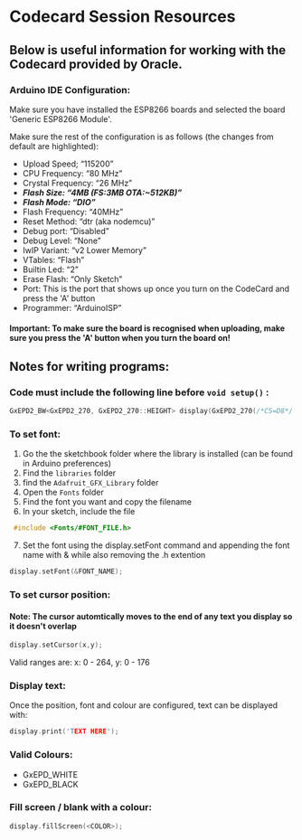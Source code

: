 # Codecard Session Resources

## Below is useful information for working with the Codecard provided by Oracle. 

### Arduino IDE Configuration:

Make sure you have installed the ESP8266 boards and selected the board 'Generic ESP8266 Module'. 

Make sure the rest of the configuration is as follows (the changes from default are highlighted):

- Upload Speed; “115200”
- CPU Frequency: “80 MHz”
- Crystal Frequency: “26 MHz”
- **_Flash Size: “4MB (FS:3MB OTA:~512KB)”_**
- **_Flash Mode: “DIO”_**
- Flash Frequency: “40MHz”
- Reset Method: “dtr (aka nodemcu)”
- Debug port: “Disabled”
- Debug Level: “None”
- IwIP Variant: “v2 Lower Memory”
- VTables: “Flash”
- Builtin Led: “2”
- Erase Flash: “Only Sketch”
- Port: This is the port that shows up once you turn on the CodeCard and press the 'A' button
- Programmer: “ArduinoISP”  

#### Important: To make sure the board is recognised when uploading, make sure you press the 'A' button when you turn the board on!

## Notes for writing programs:

### Code must include the following line before ```void setup()``` :
```c++
GxEPD2_BW<GxEPD2_270, GxEPD2_270::HEIGHT> display(GxEPD2_270(/*CS=D8*/ 2, /*DC=D3*/ 0, /*RST=D4*/ 4, /*BUSY=D2*/ 5)); // 2.7" b/w 264x176
```

### To set font:
1. Go the the sketchbook folder where the library is installed (can be found in Arduino preferences)
2. Find the ```libraries``` folder
3. find the ```Adafruit_GFX_Library``` folder
4. Open the ```Fonts``` folder
5. Find the font you want and copy the filename
6. In your sketch, include the file 
```c++
 #include <Fonts/#FONT_FILE.h>
 ```
7. Set the font using the display.setFont command and appending the font name with & while also removing the .h extention 
```c++ 
display.setFont(&FONT_NAME);
```

### To set cursor position:
#### Note: The cursor automtically moves to the end of any text you display so it doesn't overlap

```c++
display.setCursor(x,y);
```
Valid ranges are: x: 0 - 264, y: 0 - 176

### Display text:
Once the position, font and colour are configured, text can be displayed with:
```c++
display.print('TEXT HERE');
```

### Valid Colours:
- GxEPD_WHITE
- GxEPD_BLACK

### Fill screen / blank with a colour:
```c++
display.fillScreen(<COLOR>);
```

